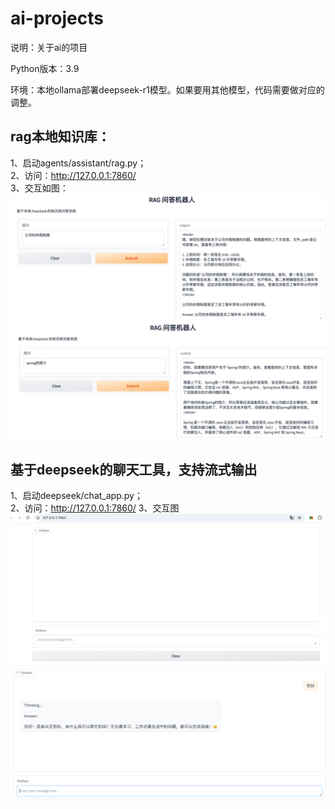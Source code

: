 # ai-projects
说明：关于ai的项目

Python版本：3.9

环境：本地ollama部署deepseek-r1模型。如果要用其他模型，代码需要做对应的调整。

## rag本地知识库：  
1、启动agents/assistant/rag.py；  
2、访问：http://127.0.0.1:7860/  
3、交互如图：  
![img.png](picture/img.png)
![img_1.png](picture/img_1.png)

## 基于deepseek的聊天工具，支持流式输出
1、启动deepseek/chat_app.py；  
2、访问：http://127.0.0.1:7860/
3、交互图
![img.png](picture/img_2.png)
![img.png](picture/img_3.png)